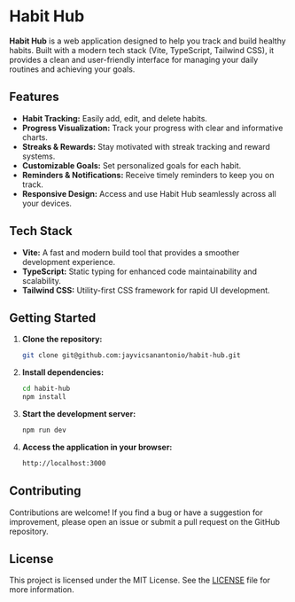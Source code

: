 # Habit Hub

**Habit Hub** is a web application designed to help you track and build healthy habits. Built with a modern tech stack (Vite, TypeScript, Tailwind CSS), it provides a clean and user-friendly interface for managing your daily routines and achieving your goals.

## Features

- **Habit Tracking:** Easily add, edit, and delete habits.
- **Progress Visualization:** Track your progress with clear and informative charts.
- **Streaks & Rewards:** Stay motivated with streak tracking and reward systems.
- **Customizable Goals:** Set personalized goals for each habit.
- **Reminders & Notifications:** Receive timely reminders to keep you on track.
- **Responsive Design:** Access and use Habit Hub seamlessly across all your devices.

## Tech Stack

- **Vite:** A fast and modern build tool that provides a smoother development experience.
- **TypeScript:** Static typing for enhanced code maintainability and scalability.
- **Tailwind CSS:** Utility-first CSS framework for rapid UI development.

## Getting Started

1. **Clone the repository:**
   ```bash
   git clone git@github.com:jayvicsanantonio/habit-hub.git
   ```
2. **Install dependencies:**
   ```bash
   cd habit-hub
   npm install
   ```
3. **Start the development server:**
   ```bash
   npm run dev
   ```
4. **Access the application in your browser:**
   ```bash
   http://localhost:3000
   ```

## Contributing

Contributions are welcome! If you find a bug or have a suggestion for improvement, please open an issue or submit a pull request on the GitHub repository.

## License

This project is licensed under the MIT License. See the [LICENSE](LICENSE) file for more information.
